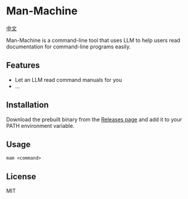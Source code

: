 # Man-Machine

[中文](./docs/README_zh.md)

Man-Machine is a command-line tool that uses LLM to help users read documentation for command-line programs easily.

## Features
- Let an LLM read command manuals for you
- ...

## Installation

Download the prebuilt binary from the [Releases page](https://github.com/k-azv/man-machine/releases) and add it to your PATH environment variable.

## Usage

```shell
mam <command>
```

## License

MIT